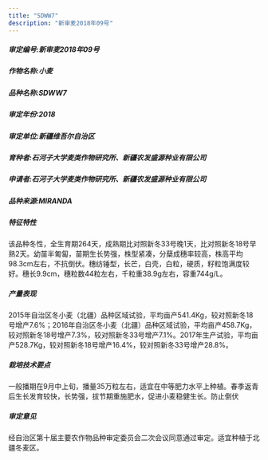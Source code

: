 ```yaml
---
title: "SDWW7"
description: "新审麦2018年09号"
---
```

##### 审定编号:新审麦2018年09号

##### 作物名称:小麦

##### 品种名称:SDWW7

##### 审定年份:2018

##### 审定单位:新疆维吾尔自治区

##### 育种者:石河子大学麦类作物研究所、新疆农发盛源种业有限公司

##### 申请者:石河子大学麦类作物研究所、新疆农发盛源种业有限公司

##### 品种来源:MIRANDA

##### 特征特性
该品种冬性，全生育期264天，成熟期比对照新冬33号晚1天，比对照新冬18号早熟2天。幼苗半匍匐，苗期生长势强，株型紧凑，分蘖成穗率较高，株高平均98.3cm左右，不抗倒伏。穗纺锤型，长芒，白壳，白粒，硬质，籽粒饱满度较好。穗长9.9cm，穗粒数44粒左右，千粒重38.9g左右，容重744g/L。

##### 产量表现
2015年自治区冬小麦（北疆）品种区域试验，平均亩产541.4Kg，较对照新冬18号增产7.6%；2016年自治区冬小麦（北疆）品种区域试验，平均亩产458.7Kg，较对照新冬18号增产7.3%，较对照新冬33号增产7.1%。2017年生产试验，平均亩产528.7Kg，较对照新冬18号增产16.4%，较对照新冬33号增产28.8%。

##### 栽培技术要点
一般播期在9月中上旬，播量35万粒左右，适宜在中等肥力水平上种植。春季返青后生长发育较快，长势强，拔节期重施肥水，促进小麦稳健生长。防止倒伏

##### 审定意见
经自治区第十届主要农作物品种审定委员会二次会议同意通过审定。适宜种植于北疆冬麦区。
